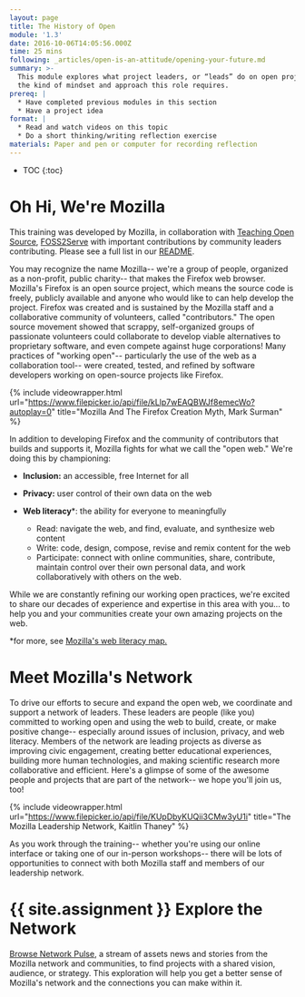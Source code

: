 ```yaml
---
layout: page
title: The History of Open
module: '1.3'
date: 2016-10-06T14:05:56.000Z
time: 25 mins
following: _articles/open-is-an-attitude/opening-your-future.md
summary: >-
  This module explores what project leaders, or “leads” do on open projects, and
  the kind of mindset and approach this role requires.
prereq: |
  * Have completed previous modules in this section
  * Have a project idea
format: |
  * Read and watch videos on this topic
  * Do a short thinking/writing reflection exercise
materials: Paper and pen or computer for recording reflection
---
```


- TOC {:toc}

# Oh Hi, We're Mozilla

This training was developed by Mozilla, in collaboration with [Teaching Open Source](http://teachingopensource.org/), [FOSS2Serve](http://foss2serve.org/index.php/Main_Page) with important contributions by community leaders contributing. Please see a full list in our [README](/_articles/readme.md).

You may recognize the name Mozilla-- we're a group of people, organized as a non-profit, public charity-- that makes the Firefox web browser. Mozilla's Firefox is an open source project, which means the source code is freely, publicly available and anyone who would like to can help develop the project. Firefox was created and is sustained by the Mozilla staff and a collaborative community of volunteers, called "contributors." The open source movement showed that scrappy, self-organized groups of passionate volunteers could collaborate to develop viable alternatives to proprietary software, and even compete against huge corporations! Many practices of "working open"-- particularly the use of the web as a collaboration tool-- were created, tested, and refined by software developers working on open-source projects like Firefox.

{% include videowrapper.html url="<https://www.filepicker.io/api/file/kLlp7wEAQBWJf8emecWo?autoplay=0>" title="Mozilla And The Firefox Creation Myth, Mark Surman" %}

In addition to developing Firefox and the community of contributors that builds and supports it, Mozilla fights for what we call the "open web." We're doing this by championing:

- **Inclusion:** an accessible, free Internet for all
- **Privacy:** user control of their own data on the web
- **Web literacy***: the ability for everyone to meaningfully

  - Read: navigate the web, and find, evaluate, and synthesize web content
  - Write: code, design, compose, revise and remix content for the web
  - Participate: connect with online communities, share, contribute, maintain control over their own personal data, and work collaboratively with others on the web.

While we are constantly refining our working open practices, we're excited to share our decades of experience and expertise in this area with you... to help you and your communities create your own amazing projects on the web.

*for more, see [Mozilla's web literacy map.](https://teach.mozilla.org/web-literacy/)

# Meet Mozilla's Network

To drive our efforts to secure and expand the open web, we coordinate and support a network of leaders. These leaders are people (like you) committed to working open and using the web to build, create, or make positive change-- especially around issues of inclusion, privacy, and web literacy. Members of the network are leading projects as diverse as improving civic engagement, creating better educational experiences, building more human technologies, and making scientific research more collaborative and efficient. Here's a glimpse of some of the awesome people and projects that are part of the network-- we hope you'll join us, too!

{% include videowrapper.html url="<https://www.filepicker.io/api/file/KUpDbyKUQii3CMw3yU1i>" title="The Mozilla Leadership Network, Kaitlin Thaney" %}

As you work through the training-- whether you're using our online interface or taking one of our in-person workshops-- there will be lots of opportunities to connect with both Mozilla staff and members of our leadership network.

# {{ site.assignment }} Explore the Network

[Browse Network Pulse](https://www.mozillapulse.org/), a stream of assets news and stories from the Mozilla network and communities, to find projects with a shared vision, audience, or strategy. This exploration will help you get a better sense of Mozilla's network and the connections you can make within it.
